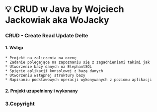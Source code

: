 # :bulb: CRUD w Java by Wojciech Jackowiak aka WoJacky

### CRUD - Create Read Update Delte
#### 1. Wstęp
	* Projekt na zaliczenia na ocenę
	* Zadanie polegające na zapoznaniu się z zagadnieniami takimi jak
	* Utworzenie bazy danych na ElephantSQL
	* Spięcie aplikacji konsolowej z bazą danych
	* Utworzeniu wstępnej struktury bazy
	* Napisaniu podstawowych operacji wykonywanych z poziomu aplikacji
	
#### 2. Projekt uzupełniony i wykonany

### 3.Copyright
